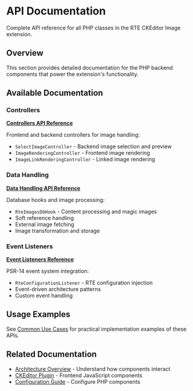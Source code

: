 # API Documentation

Complete API reference for all PHP classes in the RTE CKEditor Image extension.

## Overview

This section provides detailed documentation for the PHP backend components that power the extension's functionality.

## Available Documentation

### Controllers

**[Controllers API Reference](Controllers.md)**

Frontend and backend controllers for image handling:
- `SelectImageController` - Backend image selection and preview
- `ImageRenderingController` - Frontend image rendering
- `ImageLinkRenderingController` - Linked image rendering

### Data Handling

**[Data Handling API Reference](DataHandling.md)**

Database hooks and image processing:
- `RteImagesDbHook` - Content processing and magic images
- Soft reference handling
- External image fetching
- Image transformation and storage

### Event Listeners

**[Event Listeners Reference](EventListeners.md)**

PSR-14 event system integration:
- `RteConfigurationListener` - RTE configuration injection
- Event-driven architecture patterns
- Custom event handling

## Usage Examples

See [Common Use Cases](../Examples/Common-Use-Cases.md) for practical implementation examples of these APIs.

## Related Documentation

- [Architecture Overview](../Architecture/Overview.md) - Understand how components interact
- [CKEditor Plugin](../CKEditor/Plugin-Development.md) - Frontend JavaScript components
- [Configuration Guide](../Integration/Configuration.md) - Configure PHP components
